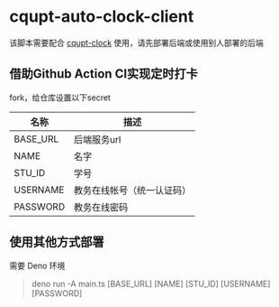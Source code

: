 # cqupt-auto-clock-client

该脚本需要配合 [cqupt-clock](https://github.com/gocybee/cqupt-clock) 使用，请先部署后端或使用别人部署的后端

## 借助Github Action CI实现定时打卡

fork，给仓库设置以下secret

| 名称     | 描述                       |
| -------- | -------------------------- |
| BASE_URL | 后端服务url                |
| NAME     | 名字                       |
| STU_ID   | 学号                       |
| USERNAME | 教务在线帐号（统一认证码） |
| PASSWORD | 教务在线密码               |

## 使用其他方式部署

需要 Deno 环境

> deno run -A main.ts [BASE_URL] [NAME] [STU_ID] [USERNAME] [PASSWORD]